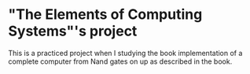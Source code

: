 # "The Elements of Computing Systems"'s project
This  is a practiced project when I studying the book implementation of a complete computer from Nand gates on up as described in the book.